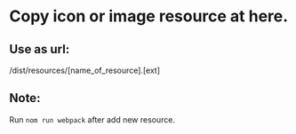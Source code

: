 # Copy icon or image resource at here.

## Use as url:

/dist/resources/[name_of_resource].[ext]

## Note:

Run `nom run webpack` after add new resource. 